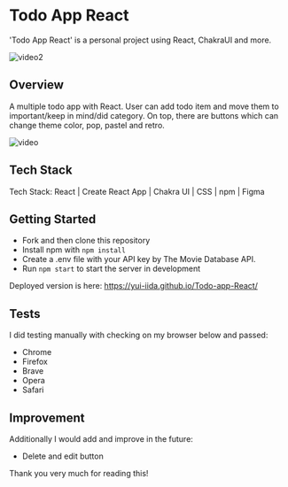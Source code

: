 # Todo App React

'Todo App React' is a personal project using React, ChakraUI and more.

![video2](https://user-images.githubusercontent.com/92433326/205973145-8bb87d98-2d2e-4b59-95a4-7fc8a08b5239.gif)


## Overview

A multiple todo app with React.
User can add todo item and move them to important/keep in mind/did category.
On top, there are buttons which can change theme color, pop, pastel and retro.


![video](https://user-images.githubusercontent.com/92433326/205971894-aa4ce4cd-157c-4d36-81ba-68028a891180.gif)


## Tech Stack

Tech Stack: React | Create React App | Chakra UI | CSS | npm | Figma

## Getting Started

- Fork and then clone this repository
- Install npm with `npm install`
- Create a .env file with your API key by The Movie Database API.
- Run `npm start` to start the server in development

Deployed version is here:
https://yui-iida.github.io/Todo-app-React/

## Tests

I did testing manually with checking on my browser below and passed:

- Chrome
- Firefox
- Brave
- Opera
- Safari

## Improvement

Additionally I would add and improve in the future:

- Delete and edit button

Thank you very much for reading this!
